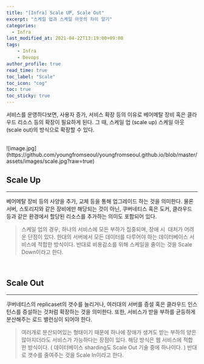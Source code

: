```yaml
---
title: "[Infra] Scale UP, Scale Out"
excerpt: "스케일 업과 스케일 아웃의 차이 알기"
categories: 
  - Infra
last_modified_at: 2021-04-22T13:19:00+09:00
tags: 
    - Infra
    - Devops
author_profile: true
read_time: true
toc_label: "Scale" 
toc_icon: "cog" 
toc: true
toc_sticky: true
---
```


서비스를 운영하다보면, 사용자 증가, 서비스 확장 등의 이유로 베어메탈 장비 혹은 클라우드 리소스 등의 확장이 필요하게 된다.
그 때, 스케일 업 (scale up) 스케일 아웃 (scale out)의 방식으로 확장할 수 있다.

<br>
![image.jpg](https://github.com/youngfromseoul/youngfromseoul.github.io/blob/master/assets/images/scale.jpg?raw=true)

## Scale Up
---
베어메탈 장비 등의 사양을 추가, 교체 등을 통해 업그레이드 하는 것을 의미한다.
물론 서버, 스토리지와 같은 장비에만 해당되는 것이 아닌, 쿠버네티스 혹은 도커, 클라우드 등과 같은 환경에서 할당된 리소스를 추가하는 의미도 포함되어 있다.
<br>
> 스케일 업의 경우, 하나의 서비스에 모든 부하가 집중되며, 장애 시  대처가 어려운 단점이 있다.
> 한대의 서버에서 모든 데이터를 다루어야 하는 데이터베이스 서비스에 적합한 방식이다.
> 반대로 비용감소를 위해 스케일을 줄이는 것을 Scale Down이라고 한다.

<br>

## Scale Out
---
쿠버네티스의 replicaset의 갯수를 늘리거나, 여러대의 서버를 증설 혹은 클라우드 인스턴스를 증설하는 것처럼 확장하는 것을 의미한다.
또한, 서비스가 받을 부하를 균등하게 분산해주는 로드 밸런싱이 되어야 한다.
<br>
> 여러개로 분산되어있는 형태이기 때문에 하나에 장애가 생겨도 받는 부하의 양은 많아지더라도 서비스가 가능하다는 장점이 있다.
> 해당 방식은 웹 서비스에 적합한 방식이다. ( 데이터베이스 sharding도 Scale Out 기술 중에 하나이다. )
> 반대로 갯수를 줄여주는 것을 Scale In이라고 한다.
